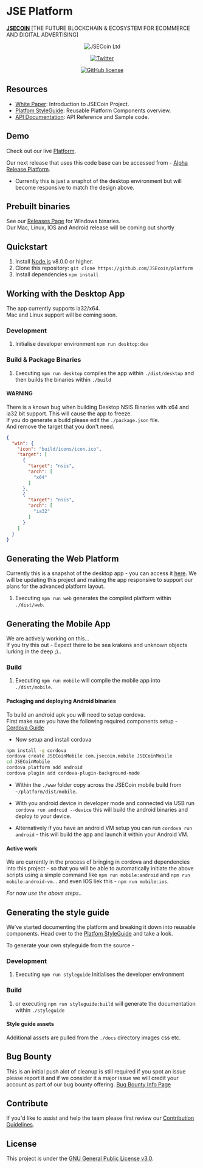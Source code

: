 # JSE Platform

**[JSECOIN](https://jsecoin.com/)** [THE FUTURE BLOCKCHAIN & ECOSYSTEM FOR ECOMMERCE AND DIGITAL ADVERTISING]

<div align="center">

![JSECoin Ltd](https://jsecoin.com/docs/images/JSECoin_split_desktop_browser_small.png)

[![Twitter](https://img.shields.io/twitter/url/https/github.com/JSEcoin/platform.svg?style=social)](https://twitter.com/intent/tweet?text=Wow:&url=https%3A%2F%2Fgithub.com%2FJSEcoin%2Fplatform)

[![GitHub license](https://img.shields.io/github/license/JSEcoin/platform.svg)](https://github.com/JSEcoin/platform/blob/master/LICENSE)

</div>


## Resources

- [White Paper](https://jsecoin.com/whitepaper.pdf): Introduction to JSECoin Project.
- [Platfom StyleGuide](https://jsecoin.com/styleguide): Reusable Platform Components overview.
- [API Documentation](https://developer.jsecoin.com/API): API Reference and Sample code.

## Demo
Check out our live [Platform](https://platform.jsecoin.com).

Our next release that uses this code base can be accessed from - 
[Alpha Release Platform](https://alpha.jsecoin.com).
- Currently this is just a snaphot of the desktop environment but will become responsive to match the design above.

## Prebuilt binaries
See our [Releases Page](https://github.com/JSEcoin/platform/releases) for Windows binaries.  
Our Mac, Linux, IOS and Android release will be coming out shortly

## Quickstart

1. Install [Node.js](https://nodejs.org) v8.0.0 or higher.
2. Clone this repository: `git clone https://github.com/JSEcoin/platform`
3. Install dependencies `npm install`

## Working with the Desktop App
The app currently supports ia32/x64.  
Mac and Linux support will be coming soon.

### Development

1. Initialise developer environment `npm run desktop:dev`

### Build & Package Binaries

1. Executing `npm run desktop` compiles the app within `./dist/desktop` and then builds the binaries within `./build`

#### WARNING
There is a known bug when building Desktop NSIS Binaries with x64 and ia32 bit support.
This will cause the app to freeze.  
If you do generate a build please edit the `./package.json` file.  
And remove the target that you don't need.  

```json
{
  "win": {
    "icon": "build/icons/icon.ico",
    "target": [
      {
        "target": "nsis",
        "arch": [
          "x64"
        ]
      },
      {
        "target": "nsis",
        "arch": [
          "ia32"
        ]
      }
    ]
  }
}
```


## Generating the Web Platform
Currently this is a snapshot of the desktop app - you can access it [here](https://alpha.jsecoin.com). 
We will be updating this project and making the app responsive to support our plans for the advanced platform layout.

1. Executing `npm run web` generates the compiled platform within `./dist/web`.

## Generating the Mobile App
We are actively working on this...  
If you try this out - Expect there to be sea krakens and unknown objects lurking in the deep ;).. 

### Build

1. Executing `npm run mobile` will compile the mobile app into `./dist/mobile`.

#### Packaging and deploying Android binaries
To build an android apk you will need to setup cordova.  
First make sure you have the following required components setup - [Cordova Guide](https://cordova.apache.org/docs/en/latest/guide/platforms/android/index.html#requirements-and-support)

- Now setup and install cordova

```bash
npm install -g cordova
cordova create JSECoinMobile com.jsecoin.mobile JSECoinMobile
cd JSECoinMobile
cordova platform add android
cordova plugin add cordova-plugin-background-mode
```

- Within the `./www` folder copy across the JSECoin mobile build from `~/platform/dist/mobile`.
- With you android device in developer mode and connected via USB run `cordova run android --device` this will build the android binaries and deploy to your device.
  
- Alternatively if you have an android VM setup you can run `cordova run android` - this will build the app and launch it within your Android VM.

#### Active work
We are currently in the process of bringing in cordova and dependencies into this project - so that you will be able to automatically initiate the above scripts using a simple command like `npm run mobile:android` and `npm run mobile:android-vm`... and even IOS liek this - `npm run mobile:ios`.  

*For now use the above steps..*


<!--
### Development

1. Initialise developer environment `npm run mobile:dev`

### Package - Cordova

1. Executing `npm run mobile:cordova` will compile the mobile app into `./dist/mobile` and create mobile binaries.
*Currently just for Android*

### Package - Cordova:Browser

1. Executing `npm run mobile:browser` will compile the mobile app into `./dist/mobile` and create mobile browser edition

### Package - Cordova:android

1. Executing `npm run mobile:android` will compile the mobile app into `./dist/mobile` and will build and deploy to a connected android device.

### Package - Cordova:android-VM

1. Executing `npm run mobile:android-vm` will compile the mobile app into `./dist/mobile` and launch deploy to an android Virtual Machine if this has been setup.
-->

## Generating the style guide
We've started documenting the platform and breaking it down into reusable components.
Head over to the [Platfom StyleGuide](https://jsecoin.com/styleguide) and take a look.

To generate your own styleguide from the source -

### Development

1. Executing `npm run styleguide` Initialises the developer environment

### Build

1. or executing `npm run styleguide:build` will generate the documentation within `./styleguide`

#### Style guide assets
Additional assets are pulled from the `./docs` directory images css etc.

## Bug Bounty
This is an initial push alot of cleanup is still required if you spot an issue please report it and if we consider it a major issue we will credit your account as part of our bug bounty offering.
[Bug Bounty Info Page](https://jsecoin.com/en/oddJobs/bugBounty)

## Contribute
If you'd like to assist and help the team please first review our [Contribution Guidelines](./CONTRIBUTING.md).

## License
This project is under the [GNU General Public License v3.0](./LICENSE.md).
